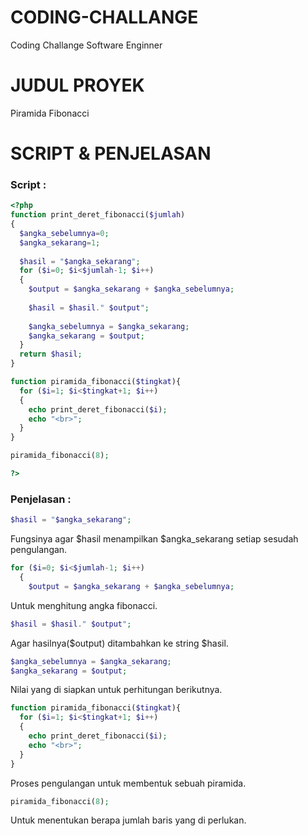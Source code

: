 # CODING-CHALLANGE
Coding Challange Software Enginner

# JUDUL PROYEK
Piramida Fibonacci

# SCRIPT & PENJELASAN
### Script :

```php
<?php
function print_deret_fibonacci($jumlah)
{
  $angka_sebelumnya=0;
  $angka_sekarang=1;
  
  $hasil = "$angka_sekarang";
  for ($i=0; $i<$jumlah-1; $i++)
  {
    $output = $angka_sekarang + $angka_sebelumnya;
    
    $hasil = $hasil." $output";
  
    $angka_sebelumnya = $angka_sekarang;
    $angka_sekarang = $output;
  }
  return $hasil;
}

function piramida_fibonacci($tingkat){
  for ($i=1; $i<$tingkat+1; $i++)
  {
    echo print_deret_fibonacci($i);
    echo "<br>";
  }
}

piramida_fibonacci(8);

?>
```

### Penjelasan :

```php
$hasil = "$angka_sekarang";
```
Fungsinya agar $hasil menampilkan $angka_sekarang setiap sesudah pengulangan.

```php
for ($i=0; $i<$jumlah-1; $i++)
  {
    $output = $angka_sekarang + $angka_sebelumnya;
```
Untuk menghitung angka fibonacci.

```php
$hasil = $hasil." $output";
```
Agar hasilnya($output) ditambahkan ke string $hasil.

```php
$angka_sebelumnya = $angka_sekarang;
$angka_sekarang = $output;
```
Nilai yang di siapkan untuk perhitungan berikutnya.

```php
function piramida_fibonacci($tingkat){
  for ($i=1; $i<$tingkat+1; $i++)
  {
    echo print_deret_fibonacci($i);
    echo "<br>";
  }
}
```
Proses pengulangan untuk membentuk sebuah piramida.

```php
piramida_fibonacci(8);
```
Untuk menentukan berapa jumlah baris yang di perlukan.
